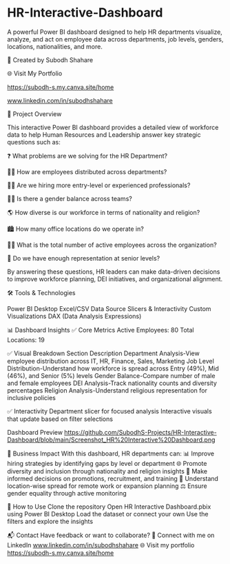 # HR-Interactive-Dashboard
A powerful Power BI dashboard designed to help HR departments visualize, analyze, and act on employee data across departments, job levels, genders, locations, nationalities, and more.

🔗 Created by Subodh Shahare

🌐 Visit My Portfolio

https://subodh-s.my.canva.site/home

www.linkedin.com/in/subodhshahare

📌 Project Overview

This interactive Power BI dashboard provides a detailed view of workforce data to help Human Resources and Leadership answer key strategic questions such as:

❓ What problems are we solving for the HR Department?

👨‍💼 How are employees distributed across departments?

🧑‍🔧 Are we hiring more entry-level or experienced professionals?

👩‍👧 Is there a gender balance across teams?

🌎 How diverse is our workforce in terms of nationality and religion?

🏙️ How many office locations do we operate in?

🧑‍💻 What is the total number of active employees across the organization?

🔄 Do we have enough representation at senior levels?

By answering these questions, HR leaders can make data-driven decisions to improve workforce planning, DEI initiatives, and organizational alignment.

🛠️ Tools & Technologies

Power BI Desktop
Excel/CSV Data Source
Slicers & Interactivity
Custom Visualizations
DAX (Data Analysis Expressions)

📊 Dashboard Insights
✅ Core Metrics
Active Employees: 80
Total Locations: 19

✅ Visual Breakdown
Section	Description
Department Analysis-View employee distribution across IT, HR, Finance, Sales, Marketing
Job Level Distribution-Understand how workforce is spread across Entry (49%), Mid (46%), and Senior (5%) levels
Gender Balance-Compare number of male and female employees
DEI Analysis-Track nationality counts and diversity percentages
Religion Analysis-Understand religious representation for inclusive policies

✅ Interactivity
Department slicer for focused analysis
Interactive visuals that update based on filter selections

Dashboard Preview
https://github.com/SubodhS-Projects/HR-Interactive-Dashboard/blob/main/Screenshot_HR%20Interactive%20Dashboard.png

🎯 Business Impact
With this dashboard, HR departments can:
📊 Improve hiring strategies by identifying gaps by level or department
🌐 Promote diversity and inclusion through nationality and religion insights
🧠 Make informed decisions on promotions, recruitment, and training
🏢 Understand location-wise spread for remote work or expansion planning
⚖️ Ensure gender equality through active monitoring

🚀 How to Use
Clone the repository
Open HR Interactive Dashboard.pbix using Power BI Desktop
Load the dataset or connect your own
Use the filters and explore the insights

📬 Contact
Have feedback or want to collaborate?
📧 Connect with me on LinkedIn 
www.linkedin.com/in/subodhshahare
🌐 Visit my portfolio 
https://subodh-s.my.canva.site/home



